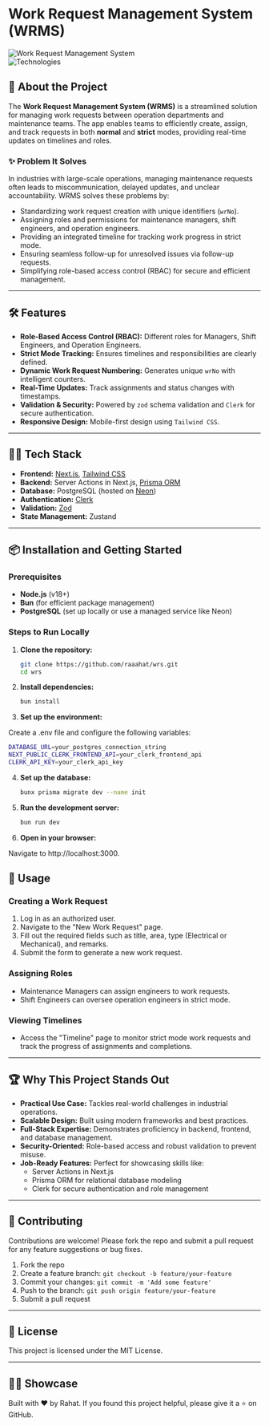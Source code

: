 # Work Request Management System (WRMS)

![Work Request Management System](https://img.shields.io/badge/WorkRequestApp-v1.0-blue.svg)  
![Technologies](https://img.shields.io/badge/Technologies-Next.js%20|%20TypeScript%20|%20Tailwind%20CSS%20|%20Prisma%20|%20Clerk%20Auth%20|%20Zod-brightgreen)

## 🚀 About the Project

The **Work Request Management System (WRMS)** is a streamlined solution for managing work requests between operation departments and maintenance teams. The app enables teams to efficiently create, assign, and track requests in both **normal** and **strict** modes, providing real-time updates on timelines and roles.

### ✨ Problem It Solves

In industries with large-scale operations, managing maintenance requests often leads to miscommunication, delayed updates, and unclear accountability. WRMS solves these problems by:

- Standardizing work request creation with unique identifiers (`wrNo`).
- Assigning roles and permissions for maintenance managers, shift engineers, and operation engineers.
- Providing an integrated timeline for tracking work progress in strict mode.
- Ensuring seamless follow-up for unresolved issues via follow-up requests.
- Simplifying role-based access control (RBAC) for secure and efficient management.

---

## 🛠️ Features

- **Role-Based Access Control (RBAC):** Different roles for Managers, Shift Engineers, and Operation Engineers.
- **Strict Mode Tracking:** Ensures timelines and responsibilities are clearly defined.
- **Dynamic Work Request Numbering:** Generates unique `wrNo` with intelligent counters.
- **Real-Time Updates:** Track assignments and status changes with timestamps.
- **Validation & Security:** Powered by `zod` schema validation and `Clerk` for secure authentication.
- **Responsive Design:** Mobile-first design using `Tailwind CSS`.

---

## 🧑‍💻 Tech Stack

- **Frontend:** [Next.js](https://nextjs.org/), [Tailwind CSS](https://tailwindcss.com/)
- **Backend:** Server Actions in Next.js, [Prisma ORM](https://www.prisma.io/)
- **Database:** PostgreSQL (hosted on [Neon](https://neon.tech/))
- **Authentication:** [Clerk](https://clerk.dev/)
- **Validation:** [Zod](https://zod.dev/)
- **State Management:** Zustand

---

## 📦 Installation and Getting Started

### Prerequisites

- **Node.js** (v18+)
- **Bun** (for efficient package management)
- **PostgreSQL** (set up locally or use a managed service like Neon)

### Steps to Run Locally

1. **Clone the repository:**

   ```bash
   git clone https://github.com/raaahat/wrs.git
   cd wrs
   ```

2. **Install dependencies:**

   ```bash
   bun install

   ```

3. **Set up the environment:**

Create a .env file and configure the following variables:

```bash
DATABASE_URL=your_postgres_connection_string
NEXT_PUBLIC_CLERK_FRONTEND_API=your_clerk_frontend_api
CLERK_API_KEY=your_clerk_api_key

```

4. **Set up the database:**

   ```bash
   bunx prisma migrate dev --name init
   ```

5. **Run the development server:**

   ```bash
   bun run dev

   ```

6. **Open in your browser:**

Navigate to http://localhost:3000.

## 📖 Usage

### Creating a Work Request

1. Log in as an authorized user.
2. Navigate to the "New Work Request" page.
3. Fill out the required fields such as title, area, type (Electrical or Mechanical), and remarks.
4. Submit the form to generate a new work request.

### Assigning Roles

- Maintenance Managers can assign engineers to work requests.
- Shift Engineers can oversee operation engineers in strict mode.

### Viewing Timelines

- Access the "Timeline" page to monitor strict mode work requests and track the progress of assignments and completions.

---

## 🏆 Why This Project Stands Out

- **Practical Use Case:** Tackles real-world challenges in industrial operations.
- **Scalable Design:** Built using modern frameworks and best practices.
- **Full-Stack Expertise:** Demonstrates proficiency in backend, frontend, and database management.
- **Security-Oriented:** Role-based access and robust validation to prevent misuse.
- **Job-Ready Features:** Perfect for showcasing skills like:
  - Server Actions in Next.js
  - Prisma ORM for relational database modeling
  - Clerk for secure authentication and role management

---

## 🌟 Contributing

Contributions are welcome! Please fork the repo and submit a pull request for any feature suggestions or bug fixes.

1. Fork the repo
2. Create a feature branch: `git checkout -b feature/your-feature`
3. Commit your changes: `git commit -m 'Add some feature'`
4. Push to the branch: `git push origin feature/your-feature`
5. Submit a pull request

---

## 📄 License

This project is licensed under the MIT License.

---

## 👨‍💻 Showcase

Built with ❤️ by Rahat. If you found this project helpful, please give it a ⭐ on GitHub.
